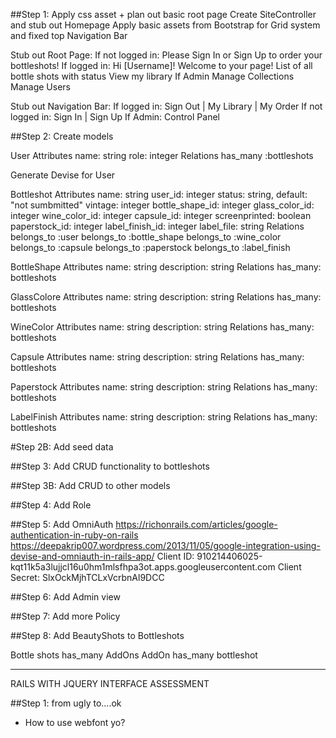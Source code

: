 ##Step 1: Apply css asset + plan out basic root page
  Create SiteController and stub out Homepage
  Apply basic assets from Bootstrap for Grid system and fixed top Navigation Bar
  
  Stub out Root Page:
    If not logged in: Please Sign In or Sign Up to order your bottleshots!
    If logged in: 
      Hi [Username]! Welcome to your page!
      List of all bottle shots with status
      View my library 
    If Admin
      Manage Collections
      Manage Users

  Stub out Navigation Bar: 
    If logged in: Sign Out | My Library | My Order 
    If not logged in: Sign In | Sign Up
    If Admin: Control Panel 

##Step 2: Create models

  User
    Attributes
      name: string
      role: integer
    Relations 
      has_many :bottleshots 

  Generate Devise for User

  Bottleshot
    Attributes
      name: string 
      user_id: integer
      status: string, default: "not sumbmitted"
      vintage: integer
      bottle_shape_id: integer
      glass_color_id: integer
      wine_color_id: integer
      capsule_id: integer
      screenprinted: boolean
      paperstock_id: integer
      label_finish_id: integer
      label_file: string
    Relations
      belongs_to :user
      belongs_to :bottle_shape
      belongs_to :wine_color
      belongs_to :capsule
      belongs_to :paperstock
      belongs_to :label_finish

  BottleShape
    Attributes
      name: string
      description: string
    Relations
      has_many: bottleshots

  GlassColore
    Attributes
      name: string
      description: string
    Relations
      has_many: bottleshots  

  WineColor
    Attributes
      name: string
      description: string
    Relations
      has_many: bottleshots

  Capsule
    Attributes
      name: string
      description: string
    Relations
      has_many: bottleshots

  Paperstock
    Attributes
      name: string
      description: string
    Relations
      has_many: bottleshots

  LabelFinish
    Attributes
      name: string
      description: string
    Relations
      has_many: bottleshots

#Step 2B: Add seed data
 
##Step 3: Add CRUD functionality to bottleshots

##Step 3B: Add CRUD to other models 

##Step 4: Add Role

##Step 5: Add OmniAuth
https://richonrails.com/articles/google-authentication-in-ruby-on-rails
https://deepakrip007.wordpress.com/2013/11/05/google-integration-using-devise-and-omniauth-in-rails-app/
Client ID: 910214406025-kqt11k5a3lujjcl16u0hm1mlsfhpa3ot.apps.googleusercontent.com
Client Secret: SlxOckMjhTCLxVcrbnAl9DCC

##Step 6: Add Admin view

##Step 7: Add more Policy

##Step 8: Add BeautyShots to Bottleshots

Bottle shots has_many AddOns
AddOn has_many bottleshot



*****************************************************

RAILS WITH JQUERY INTERFACE ASSESSMENT

##Step 1: from ugly to....ok
  - How to use webfont yo?
  